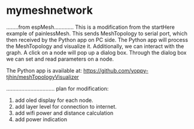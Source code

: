 # mymeshnetwork

........from espMesh.............
This is a modification from the startHere example of painlessMesh.
This sends MeshTopology to serial port, which then received by the Python app on PC side.
The Python app will process the MeshTopology and visualize it.
Additionally, we can interact with the graph. A click on a node will pop up a dialog box.
Through the dialog box we can set and read parameters on a node.

The Python app is available at:
https://github.com/yoppy-tjhin/meshTopologyVisualizer

................................
plan for modification:
1. add oled display for each node.
2. add layer level for connection to internet.
3. add wifi power and distance calculation
4. add power indication
